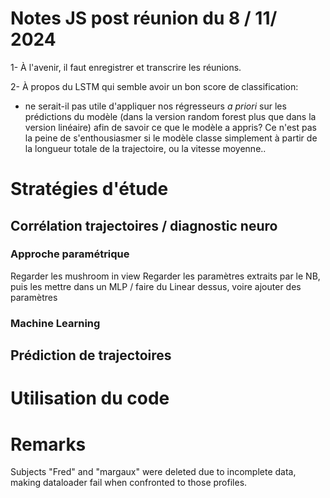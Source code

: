 # Notes JS post réunion du 8 / 11/ 2024

1- À l'avenir, il faut enregistrer et transcrire les réunions.

2- À propos du LSTM qui semble avoir un bon score de classification:
- ne serait-il pas utile d'appliquer nos régresseurs _a priori_ sur les prédictions du modèle (dans la version random forest plus que dans la version linéaire) afin de savoir ce que le modèle a appris? Ce n'est pas la peine de s'enthousiasmer si le modèle classe simplement à partir de la longueur totale de la trajectoire, ou la vitesse moyenne..

# Stratégies d'étude

## Corrélation trajectoires / diagnostic neuro

### Approche paramétrique

Regarder les mushroom in view
Regarder les paramètres extraits par le NB, puis les mettre dans un MLP / faire du Linear dessus, voire ajouter des paramètres 


### Machine Learning

## Prédiction de trajectoires

# Utilisation du code

# Remarks 
Subjects "Fred" and "margaux" were deleted due to incomplete data, making dataloader fail when confronted to those profiles.


